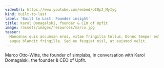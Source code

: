 ```yaml
---
videoUrl: https://www.youtube.com/embed/pI8p2_MyIyg
kind: built-to-last
label: 'Built to Last: Founder insight'
title: Karol Domagalski, founder & CEO of Upfit
image: /assets/images/resources/marco.jpg
teaser:
  Maecenas quis accumsan eros, vitae fringilla tellus. Donec tempor est porta
  augue blandit fringilla. Sed eu feugiat nisl, at euismod velit.
---
```


Marco Otto-Witte, the founder of simplabs, in conversation with Karol
Domagalski, the founder & CEO of Upfit.
